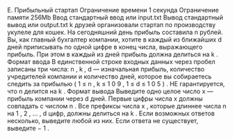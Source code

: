 E. Прибыльный стартап
Ограничение времени	1 секунда
Ограничение памяти	256Mb
Ввод	стандартный ввод или input.txt
Вывод	стандартный вывод или output.txt
k
 друзей организовали стартап по производству укулеле для кошек. На сегодняшний день прибыль составила 
n
 рублей. Вы, как главный бухгалтер компании, хотите в каждый из ближайших 
d
 дней приписывать по одной цифре в конец числа, выражающего прибыль. При этом в каждый из дней прибыль должна делиться на 
k
.
Формат ввода
В единственной строке входных данных через пробел записаны три числа: 
n
,
k
,
d
 — изначальная прибыль, количество учредителей компании и количество дней, которое вы собираетесь следить за прибылью 
(
1
≤
n
,
k
≤
1
0
9
,
1
≤
d
≤
1
0
5
)
. НЕ гарантируется, что 
n
 делится на 
k
.
Формат вывода
Выведите одно целое число 
x
 — прибыль компании через 
d
 дней. Первые цифры числа 
x
 должны совпадать с числом 
n
. Все префиксы числа 
x
, которые длиннее числа 
n
 на 
1
,
2
,
…
,
d
 цифр, должны делиться на 
k
. Если возможных ответов несколько, выведите любой из них. Если ответа не существует, выведите 
−
1
.